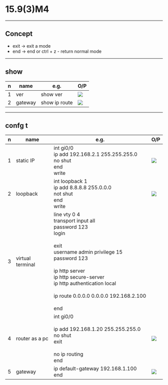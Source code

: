# 15.9(3)M4

---

## Concept
* exit -> exit a mode
* end -> end or ctrl + z - return normal mode

---

## show
|n|name|e.g.|O/P|
|-|----|----|---|
|1|ver |show ver|[<img src="https://i.imgur.com/AcsyDSC.png">](https://i.imgur.com/AcsyDSC.png)|
|2|gateway|show ip route|[<img src="https://i.imgur.com/mViKgDt.png">](https://i.imgur.com/mViKgDt.png)|

---

## confg t
|n|name|e.g.|O/P|
|-|----|----|---|
|1|static IP|int gi0/0<br/>ip add 192.168.2.1 255.255.255.0 <br/> no shut <br/> end <br/> write|[<img src="https://i.imgur.com/tWHnDRa.png">](https://i.imgur.com/tWHnDRa.png)|
|2|loopback|int loopback 1 <br/> ip add 8.8.8.8 255.0.0.0 <br/> not shut <br/> end <br/> write|[<img src="https://i.imgur.com/CgR3rkB.png">](https://i.imgur.com/CgR3rkB.png)|
|3|virtual terminal|line vty 0 4 <br/> transport input all <br/> password 123 <br/> login <br/><br/> exit <br/> username admin privilege 15 password 123 <br/><br/> ip http server <br/> ip http secure-server <br/> ip http authentication local <br/><br/> ip route 0.0.0.0 0.0.0.0 192.168.2.100 <br/><br/> end ||
|4|router as a pc|int gi0/0 <br/><br/> ip add 192.168.1.20 255.255.255.0 <br/> no shut <br/> exit <br/><br/> no ip routing <br/> end |[<img src="https://i.imgur.com/FXjSP7l.png">](https://i.imgur.com/FXjSP7l.png)|
|5|gateway|ip default-gateway 192.168.1.100 <br/> end | [<img src="https://i.imgur.com/porZHvc.png">](https://i.imgur.com/porZHvc.png) |
